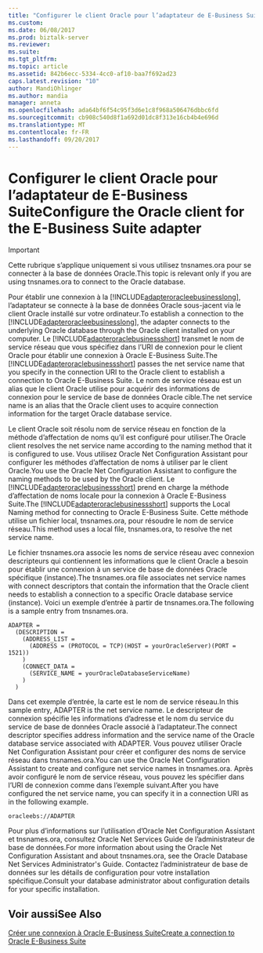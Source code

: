 ```yaml
---
title: "Configurer le client Oracle pour l’adaptateur de E-Business Suite | Documents Microsoft"
ms.custom: 
ms.date: 06/08/2017
ms.prod: biztalk-server
ms.reviewer: 
ms.suite: 
ms.tgt_pltfrm: 
ms.topic: article
ms.assetid: 842b6ecc-5334-4cc0-af10-baa7f692ad23
caps.latest.revision: "10"
author: MandiOhlinger
ms.author: mandia
manager: anneta
ms.openlocfilehash: ada64bf6f54c95f3d6e1c8f968a506476dbbc6fd
ms.sourcegitcommit: cb908c540d8f1a692d01dc8f313e16cb4b4e696d
ms.translationtype: MT
ms.contentlocale: fr-FR
ms.lasthandoff: 09/20/2017
---
```

# <a name="configure-the-oracle-client-for-the-e-business-suite-adapter"></a><span data-ttu-id="4677d-102">Configurer le client Oracle pour l’adaptateur de E-Business Suite</span><span class="sxs-lookup"><span data-stu-id="4677d-102">Configure the Oracle client for the E-Business Suite adapter</span></span>
> [!IMPORTANT]
>  <span data-ttu-id="4677d-103">Cette rubrique s’applique uniquement si vous utilisez tnsnames.ora pour se connecter à la base de données Oracle.</span><span class="sxs-lookup"><span data-stu-id="4677d-103">This topic is relevant only if you are using tnsnames.ora to connect to the Oracle database.</span></span>  
  
 <span data-ttu-id="4677d-104">Pour établir une connexion à la [!INCLUDE[adapteroracleebusinesslong](../../includes/adapteroracleebusinesslong-md.md)], l’adaptateur se connecte à la base de données Oracle sous-jacent via le client Oracle installé sur votre ordinateur.</span><span class="sxs-lookup"><span data-stu-id="4677d-104">To establish a connection to the [!INCLUDE[adapteroracleebusinesslong](../../includes/adapteroracleebusinesslong-md.md)], the adapter connects to the underlying Oracle database through the Oracle client installed on your computer.</span></span> <span data-ttu-id="4677d-105">Le [!INCLUDE[adapteroraclebusinessshort](../../includes/adapteroraclebusinessshort-md.md)] transmet le nom de service réseau que vous spécifiez dans l’URI de connexion pour le client Oracle pour établir une connexion à Oracle E-Business Suite.</span><span class="sxs-lookup"><span data-stu-id="4677d-105">The [!INCLUDE[adapteroraclebusinessshort](../../includes/adapteroraclebusinessshort-md.md)] passes the net service name that you specify in the connection URI to the Oracle client to establish a connection to Oracle E-Business Suite.</span></span> <span data-ttu-id="4677d-106">Le nom de service réseau est un alias que le client Oracle utilise pour acquérir des informations de connexion pour le service de base de données Oracle cible.</span><span class="sxs-lookup"><span data-stu-id="4677d-106">The net service name is an alias that the Oracle client uses to acquire connection information for the target Oracle database service.</span></span>  
  
 <span data-ttu-id="4677d-107">Le client Oracle soit résolu nom de service réseau en fonction de la méthode d’affectation de noms qu’il est configuré pour utiliser.</span><span class="sxs-lookup"><span data-stu-id="4677d-107">The Oracle client resolves the net service name according to the naming method that it is configured to use.</span></span> <span data-ttu-id="4677d-108">Vous utilisez Oracle Net Configuration Assistant pour configurer les méthodes d’affectation de noms à utiliser par le client Oracle.</span><span class="sxs-lookup"><span data-stu-id="4677d-108">You use the Oracle Net Configuration Assistant to configure the naming methods to be used by the Oracle client.</span></span> <span data-ttu-id="4677d-109">Le [!INCLUDE[adapteroraclebusinessshort](../../includes/adapteroraclebusinessshort-md.md)] prend en charge la méthode d’affectation de noms locale pour la connexion à Oracle E-Business Suite.</span><span class="sxs-lookup"><span data-stu-id="4677d-109">The [!INCLUDE[adapteroraclebusinessshort](../../includes/adapteroraclebusinessshort-md.md)] supports the Local Naming method for connecting to Oracle E-Business Suite.</span></span> <span data-ttu-id="4677d-110">Cette méthode utilise un fichier local, tnsnames.ora, pour résoudre le nom de service réseau.</span><span class="sxs-lookup"><span data-stu-id="4677d-110">This method uses a local file, tnsnames.ora, to resolve the net service name.</span></span>  
  
 <span data-ttu-id="4677d-111">Le fichier tnsnames.ora associe les noms de service réseau avec connexion descripteurs qui contiennent les informations que le client Oracle a besoin pour établir une connexion à un service de base de données Oracle spécifique (instance).</span><span class="sxs-lookup"><span data-stu-id="4677d-111">The tnsnames.ora file associates net service names with connect descriptors that contain the information that the Oracle client needs to establish a connection to a specific Oracle database service (instance).</span></span> <span data-ttu-id="4677d-112">Voici un exemple d’entrée à partir de tnsnames.ora.</span><span class="sxs-lookup"><span data-stu-id="4677d-112">The following is a sample entry from tnsnames.ora.</span></span>  
  
```  
ADAPTER =  
  (DESCRIPTION =  
    (ADDRESS_LIST =  
      (ADDRESS = (PROTOCOL = TCP)(HOST = yourOracleServer)(PORT = 1521))  
    )  
    (CONNECT_DATA =  
      (SERVICE_NAME = yourOracleDatabaseServiceName)  
    )  
  )  
```  
  
 <span data-ttu-id="4677d-113">Dans cet exemple d’entrée, la carte est le nom de service réseau.</span><span class="sxs-lookup"><span data-stu-id="4677d-113">In this sample entry, ADAPTER is the net service name.</span></span> <span data-ttu-id="4677d-114">Le descripteur de connexion spécifie les informations d’adresse et le nom du service du service de base de données Oracle associé à l’adaptateur.</span><span class="sxs-lookup"><span data-stu-id="4677d-114">The connect descriptor specifies address information and the service name of the Oracle database service associated with ADAPTER.</span></span> <span data-ttu-id="4677d-115">Vous pouvez utiliser Oracle Net Configuration Assistant pour créer et configurer des noms de service réseau dans tnsnames.ora.</span><span class="sxs-lookup"><span data-stu-id="4677d-115">You can use the Oracle Net Configuration Assistant to create and configure net service names in tnsnames.ora.</span></span> <span data-ttu-id="4677d-116">Après avoir configuré le nom de service réseau, vous pouvez les spécifier dans l’URI de connexion comme dans l’exemple suivant.</span><span class="sxs-lookup"><span data-stu-id="4677d-116">After you have configured the net service name, you can specify it in a connection URI as in the following example.</span></span>  
  
```  
oracleebs://ADAPTER  
```  
  
 <span data-ttu-id="4677d-117">Pour plus d’informations sur l’utilisation d’Oracle Net Configuration Assistant et tnsnames.ora, consultez Oracle Net Services Guide de l’administrateur de base de données.</span><span class="sxs-lookup"><span data-stu-id="4677d-117">For more information about using the Oracle Net Configuration Assistant and about tnsnames.ora, see the Oracle Database Net Services Administrator's Guide.</span></span> <span data-ttu-id="4677d-118">Contactez l’administrateur de base de données sur les détails de configuration pour votre installation spécifique.</span><span class="sxs-lookup"><span data-stu-id="4677d-118">Consult your database administrator about configuration details for your specific installation.</span></span>  
  
## <a name="see-also"></a><span data-ttu-id="4677d-119">Voir aussi</span><span class="sxs-lookup"><span data-stu-id="4677d-119">See Also</span></span>  
 [<span data-ttu-id="4677d-120">Créer une connexion à Oracle E-Business Suite</span><span class="sxs-lookup"><span data-stu-id="4677d-120">Create a connection to Oracle E-Business Suite</span></span>](../../adapters-and-accelerators/adapter-oracle-ebs/create-a-connection-to-oracle-e-business-suite.md)